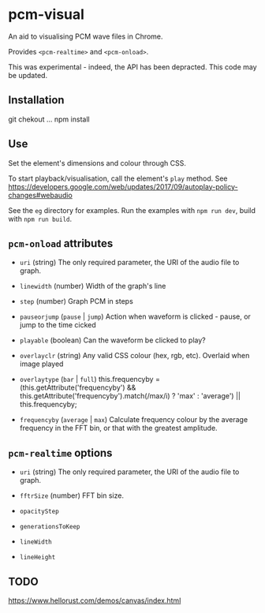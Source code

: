# pcm-visual

An aid to visualising PCM wave files in Chrome.

Provides `<pcm-realtime>` and `<pcm-onload>`.

This was experimental - indeed, the API has been depracted. This code may be updated.

## Installation

  git chekout ...
  npm install

## Use

Set the element's dimensions and colour through CSS.

To start playback/visualisation, call the element's `play` method. See https://developers.google.com/web/updates/2017/09/autoplay-policy-changes#webaudio

See the `eg` directory for examples. Run the examples with `npm run dev`, build with `npm run build`.

## `pcm-onload` attributes

* `uri` (string) The only required parameter, the URI of the audio file to graph.

* `linewidth` (number) Width of the graph's line

* `step` (number) Graph PCM in steps

* `pauseorjump` (`pause` | `jump`) Action when waveform is clicked - pause, or jump to the time cicked

* `playable` (boolean) Can the waveform be clicked to play?

* `overlayclr` (string) Any valid CSS colour (hex, rgb, etc). Overlaid when image played

* `overlaytype` (`bar` | `full`)
    this.frequencyby = (this.getAttribute('frequencyby') && this.getAttribute('frequencyby').match(/max/i) ? 'max' : 'average') || this.frequencyby;

* `frequencyby` (`average` | `max`) Calculate frequency colour by the average frequency in the FFT bin, or that with the greatest amplitude.

## `pcm-realtime` options

* `uri` (string) The only required parameter, the URI of the audio file to graph.

* `fftrSize` (number) FFT bin size.

* `opacityStep`

* `generationsToKeep`

* `lineWidth`

* `lineHeight`

## TODO

https://www.hellorust.com/demos/canvas/index.html
